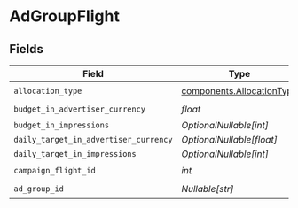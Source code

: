 # AdGroupFlight


## Fields

| Field                                                                  | Type                                                                   | Required                                                               | Description                                                            |
| ---------------------------------------------------------------------- | ---------------------------------------------------------------------- | ---------------------------------------------------------------------- | ---------------------------------------------------------------------- |
| `allocation_type`                                                      | [components.AllocationType](../../models/components/allocationtype.md) | :heavy_check_mark:                                                     | N/A                                                                    |
| `budget_in_advertiser_currency`                                        | *float*                                                                | :heavy_check_mark:                                                     | N/A                                                                    |
| `budget_in_impressions`                                                | *OptionalNullable[int]*                                                | :heavy_minus_sign:                                                     | N/A                                                                    |
| `daily_target_in_advertiser_currency`                                  | *OptionalNullable[float]*                                              | :heavy_minus_sign:                                                     | N/A                                                                    |
| `daily_target_in_impressions`                                          | *OptionalNullable[int]*                                                | :heavy_minus_sign:                                                     | N/A                                                                    |
| `campaign_flight_id`                                                   | *int*                                                                  | :heavy_check_mark:                                                     | N/A                                                                    |
| `ad_group_id`                                                          | *Nullable[str]*                                                        | :heavy_check_mark:                                                     | N/A                                                                    |